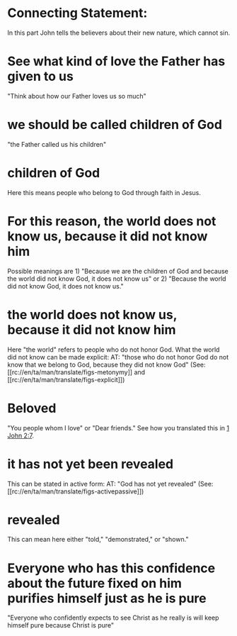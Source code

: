 # Connecting Statement:

In this part John tells the believers about their new nature, which cannot sin.

# See what kind of love the Father has given to us

"Think about how our Father loves us so much"

# we should be called children of God

"the Father called us his children"

# children of God

Here this means people who belong to God through faith in Jesus.

# For this reason, the world does not know us, because it did not know him

Possible meanings are 1) "Because we are the children of God and because the world did not know God, it does not know us" or 2) "Because the world did not know God, it does not know us."

# the world does not know us, because it did not know him

Here "the world" refers to people who do not honor God. What the world did not know can be made explicit: AT: "those who do not honor God do not know that we belong to God, because they did not know God" (See: [[rc://en/ta/man/translate/figs-metonymy]] and [[rc://en/ta/man/translate/figs-explicit]])

# Beloved

"You people whom I love" or "Dear friends." See how you translated this in [1 John 2:7](../02/07.md).

# it has not yet been revealed

This can be stated in active form: AT: "God has not yet revealed" (See: [[rc://en/ta/man/translate/figs-activepassive]])

# revealed

This can mean here either "told," "demonstrated," or "shown."

# Everyone who has this confidence about the future fixed on him purifies himself just as he is pure

"Everyone who confidently expects to see Christ as he really is will keep himself pure because Christ is pure"